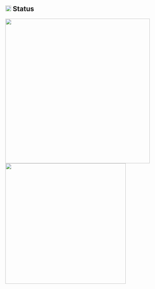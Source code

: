 ## <img src="https://github.githubassets.com/images/icons/emoji/unicode/1f4c8.png" width=18/> Status
<img src="https://github-readme-stats.vercel.app/api?username=ChrisChou-freeman&count_private=true" width="450"/> <img src="https://github-readme-stats.vercel.app/api/top-langs/?username=ChrisChou-freeman&layout=compact" width="375"/>
